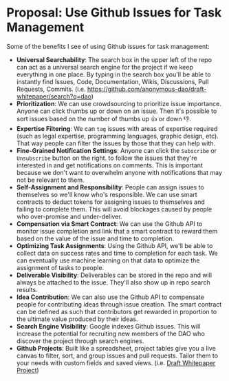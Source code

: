 # Proposal: Use Github Issues for Task Management

Some of the benefits I see of using Github issues for task management:

- **Universal Searchability**: The search box in the upper left of the repo can act as a universal search engine for the project if we keep everything in one place. By typing in the search box you'll be able to instantly find Issues, Code, Documentation, Wikis, Discussions, Pull Requests, Commits. (i.e. https://github.com/anonymous-dao/draft-whitepaper/search?q=dao)
- **Prioritization**: We can use crowdsourcing to prioritize issue importance. Anyone can click thumbs up or down on an issue.  Then it's possible to sort issues based on the number of thumbs up 👍 or down 👎.
- **Expertise Filtering**: We can `tag` issues with areas of expertise required  (such as legal expertise, programming languages, graphic design, etc).   That way people can filter the issues by those that they can help with.
- **Fine-Grained Notification Settings**: Anyone can click the `Subscribe` or `Unsubscribe` button on the right. to follow the issues that they're interested in and get notifications on comments.  This is important because we don't want to overwhelm anyone with notifications that may not be relevant to them.
- **Self-Assignment and Responsibility**: People can assign issues to themselves so we'll know who's responsible. We
  can use smart contracts to deduct tokens for assigning issues to themselves and failing to complete them.  This
  will avoid blockages caused by people who over-promise and under-deliver.
- **Compensation via Smart Contract**: We can use the Github API to monitor issue completion and link that a smart
  contract to reward them based on the value of the issue and time to completion.
- **Optimizing Task Assignments**: Using the Github API, we'll be able to collect data on success rates and time to
  completion for each task.  We can eventually use machine learning on that data to optimize the assignment of tasks to
  people.
- **Deliverable Visibility**: Deliverables can be stored in the repo and will always be attached to the
  issue.  They'll also show up in repo search results.
- **Idea Contribution**: We can also use the Github API to compensate people for contributing ideas through issue
  creation. The smart contract can be defined as such that contributors get rewarded in proportion to the ultimate
  value produced by their ideas.
- **Search Engine Visibility**: Google indexes Github issues. This will increase the potential for recruiting new
  members of the DAO who discover the project through search engines.
- **Github Projects**: Built like a spreadsheet, project tables give you a live canvas to filter, sort, and group issues and pull requests. Tailor them to your needs with custom fields and saved views. (i.e. [Draft Whitepaper Project](https://github.com/orgs/anonymous-dao/projects/1))
